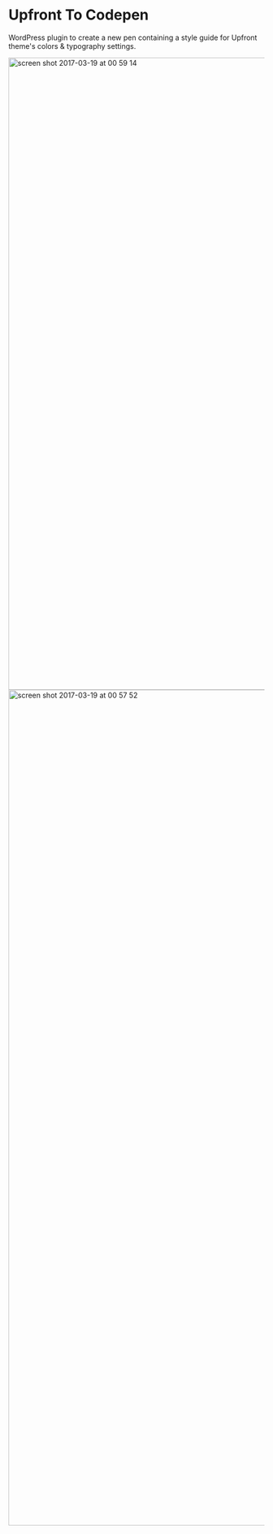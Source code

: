 # Upfront To Codepen

WordPress plugin to create a new pen containing a style guide for Upfront theme's colors & typography settings.

<img width="1243" alt="screen shot 2017-03-19 at 00 59 14" src="https://cloud.githubusercontent.com/assets/6676674/24078253/5627b638-0c3f-11e7-8329-7900b399c24f.png">

<img width="1643" alt="screen shot 2017-03-19 at 00 57 52" src="https://cloud.githubusercontent.com/assets/6676674/24078254/5dd9a53a-0c3f-11e7-842c-25d5864ecd23.png">

